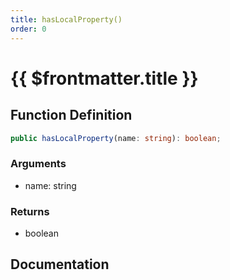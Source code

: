 ```yaml
---
title: hasLocalProperty()
order: 0
---
```


# {{ $frontmatter.title }}

<!--@include: ./hasLocalProperty_partial_header.md-->

## Function Definition

```ts
public hasLocalProperty(name: string): boolean;
```

### Arguments

* name: string

### Returns

* boolean

## Documentation

<!--@include: ./hasLocalProperty_partial_footer.md-->
